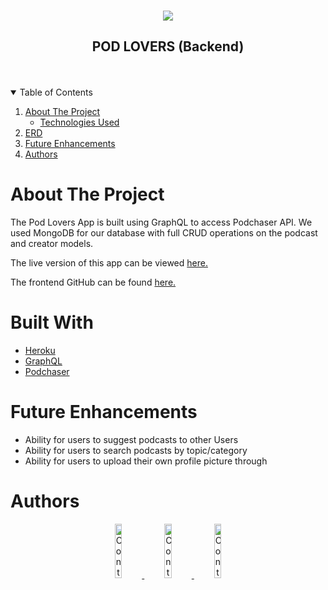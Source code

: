 <!-- https://i.imgur.com/VAvuPtU.png -->

<!-- PROJECT LOGO -->
<br />
<p align="center">
  <a href="https://github.com/ReneTheMC/pod-lovers-backend">
    <img src=" https://i.imgur.com/VAvuPtU.png " >
  </a>

  <h2 align="center">POD LOVERS (Backend)</h2>
<br>
<Br>

<!-- TABLE OF CONTENTS -->
<details open="open">
  <summary>Table of Contents</summary>
  <ol>
    <li>
      <a href="#about-the-project">About The Project</a>
      <ul>
        <li><a href="#built-with">Technologies Used</a></li>
      </ul>
    </li>
    <li>
      <a href="#ERD">ERD</a>
    </li>
     <li><a href="#future-enhancements">Future Enhancements</a></li>
     <li><a href="#authors">Authors</a></li>

 </ol>
</details>

<!-- ABOUT THE PROJECT -->
# **About The Project**
The Pod Lovers App is built using GraphQL to access Podchaser API. We used MongoDB for our database with full CRUD operations on the podcast and creator models.  

The live version of this app can be viewed [here.]()

The frontend GitHub can be found [here.](https://github.com/ReneTheMC/pod-lovers-frontend)

# **Built With**
* [Heroku](https://dashboard.heroku.com/apps)
* [GraphQL](https://graphql.org/learn/)
* [Podchaser](https://www.podchaser.com/)

# **Future Enhancements**
* Ability for users to suggest podcasts to other Users
* Ability for users to search podcasts by topic/category
* Ability for users to upload their own profile picture through 

# **Authors**

<div align="center">
  <a href="https://github.com/ruraliz">
    <img src="https://i.imgur.com/td6nLst.jpg"
      alt="Contributors"
      width="15%" />
  </a>
    <a href="https://github.com/hninmabalo">
    <img src="https://i.imgur.com/FMldvPj.jpg"
      alt="Contributors"
      width="15%" />
  </a>
    <a href="https://github.com/ReneTheMC">
    <img src="https://i.imgur.com/Vwsw8Y2.jpg"
      alt="Contributors"
      width="15%" />
  </a>
</div>

